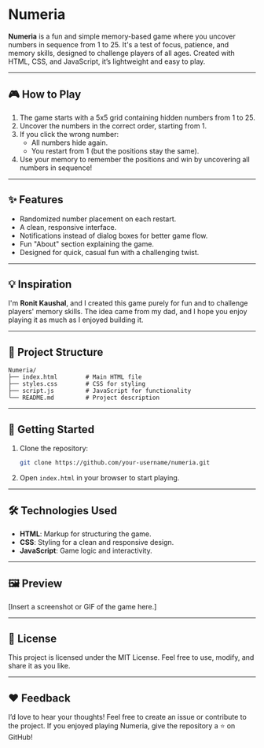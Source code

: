 
# Numeria

**Numeria** is a fun and simple memory-based game where you uncover numbers in sequence from 1 to 25. It's a test of focus, patience, and memory skills, designed to challenge players of all ages. Created with HTML, CSS, and JavaScript, it’s lightweight and easy to play.

---

## 🎮 How to Play

1. The game starts with a 5x5 grid containing hidden numbers from 1 to 25.
2. Uncover the numbers in the correct order, starting from 1.
3. If you click the wrong number:
   - All numbers hide again.
   - You restart from 1 (but the positions stay the same).
4. Use your memory to remember the positions and win by uncovering all numbers in sequence!

---

## ✨ Features

- Randomized number placement on each restart.
- A clean, responsive interface.
- Notifications instead of dialog boxes for better game flow.
- Fun "About" section explaining the game.
- Designed for quick, casual fun with a challenging twist.

---

## 💡 Inspiration

I'm **Ronit Kaushal**, and I created this game purely for fun and to challenge players' memory skills. The idea came from my dad, and I hope you enjoy playing it as much as I enjoyed building it.

---

## 📂 Project Structure

```
Numeria/
├── index.html        # Main HTML file
├── styles.css        # CSS for styling
├── script.js         # JavaScript for functionality
└── README.md         # Project description
```

---

## 🚀 Getting Started

1. Clone the repository:
   ```bash
   git clone https://github.com/your-username/numeria.git
   ```
2. Open `index.html` in your browser to start playing.

---

## 🛠️ Technologies Used

- **HTML**: Markup for structuring the game.
- **CSS**: Styling for a clean and responsive design.
- **JavaScript**: Game logic and interactivity.

---

## 🖼️ Preview

[Insert a screenshot or GIF of the game here.]

---

## 📜 License

This project is licensed under the MIT License. Feel free to use, modify, and share it as you like.

---

## ❤️ Feedback

I’d love to hear your thoughts! Feel free to create an issue or contribute to the project. If you enjoyed playing Numeria, give the repository a ⭐ on GitHub!
